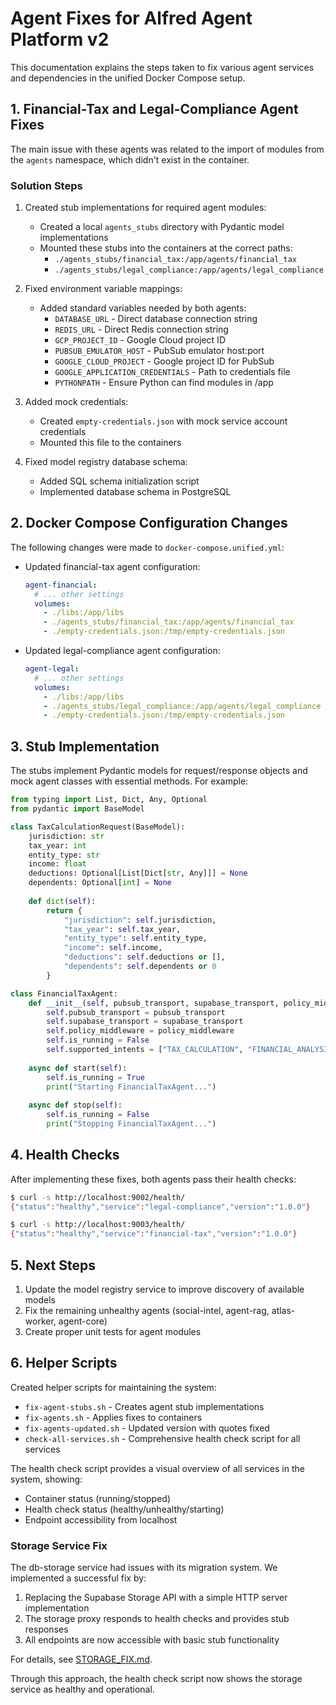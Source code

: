 # Agent Fixes for Alfred Agent Platform v2

This documentation explains the steps taken to fix various agent services and dependencies in the unified Docker Compose setup.

## 1. Financial-Tax and Legal-Compliance Agent Fixes

The main issue with these agents was related to the import of modules from the `agents` namespace, which didn't exist in the container.

### Solution Steps

1. Created stub implementations for required agent modules:
   - Created a local `agents_stubs` directory with Pydantic model implementations
   - Mounted these stubs into the containers at the correct paths:
     - `./agents_stubs/financial_tax:/app/agents/financial_tax`
     - `./agents_stubs/legal_compliance:/app/agents/legal_compliance`

2. Fixed environment variable mappings:
   - Added standard variables needed by both agents:
     - `DATABASE_URL` - Direct database connection string
     - `REDIS_URL` - Direct Redis connection string
     - `GCP_PROJECT_ID` - Google Cloud project ID
     - `PUBSUB_EMULATOR_HOST` - PubSub emulator host:port
     - `GOOGLE_CLOUD_PROJECT` - Google project ID for PubSub
     - `GOOGLE_APPLICATION_CREDENTIALS` - Path to credentials file
     - `PYTHONPATH` - Ensure Python can find modules in /app

3. Added mock credentials:
   - Created `empty-credentials.json` with mock service account credentials
   - Mounted this file to the containers

4. Fixed model registry database schema:
   - Added SQL schema initialization script
   - Implemented database schema in PostgreSQL

## 2. Docker Compose Configuration Changes

The following changes were made to `docker-compose.unified.yml`:

- Updated financial-tax agent configuration:
  ```yaml
  agent-financial:
    # ... other settings
    volumes:
      - ./libs:/app/libs
      - ./agents_stubs/financial_tax:/app/agents/financial_tax
      - ./empty-credentials.json:/tmp/empty-credentials.json
  ```

- Updated legal-compliance agent configuration:
  ```yaml
  agent-legal:
    # ... other settings
    volumes:
      - ./libs:/app/libs
      - ./agents_stubs/legal_compliance:/app/agents/legal_compliance
      - ./empty-credentials.json:/tmp/empty-credentials.json
  ```

## 3. Stub Implementation

The stubs implement Pydantic models for request/response objects and mock agent classes with essential methods. For example:

```python
from typing import List, Dict, Any, Optional
from pydantic import BaseModel

class TaxCalculationRequest(BaseModel):
    jurisdiction: str
    tax_year: int
    entity_type: str
    income: float
    deductions: Optional[List[Dict[str, Any]]] = None
    dependents: Optional[int] = None
    
    def dict(self):
        return {
            "jurisdiction": self.jurisdiction,
            "tax_year": self.tax_year,
            "entity_type": self.entity_type,
            "income": self.income,
            "deductions": self.deductions or [],
            "dependents": self.dependents or 0
        }

class FinancialTaxAgent:
    def __init__(self, pubsub_transport, supabase_transport, policy_middleware):
        self.pubsub_transport = pubsub_transport
        self.supabase_transport = supabase_transport
        self.policy_middleware = policy_middleware
        self.is_running = False
        self.supported_intents = ["TAX_CALCULATION", "FINANCIAL_ANALYSIS", "TAX_COMPLIANCE_CHECK", "RATE_SHEET_LOOKUP"]
        
    async def start(self):
        self.is_running = True
        print("Starting FinancialTaxAgent...")
        
    async def stop(self):
        self.is_running = False
        print("Stopping FinancialTaxAgent...")
```

## 4. Health Checks

After implementing these fixes, both agents pass their health checks:

```bash
$ curl -s http://localhost:9002/health/
{"status":"healthy","service":"legal-compliance","version":"1.0.0"}

$ curl -s http://localhost:9003/health/
{"status":"healthy","service":"financial-tax","version":"1.0.0"}
```

## 5. Next Steps

1. Update the model registry service to improve discovery of available models
2. Fix the remaining unhealthy agents (social-intel, agent-rag, atlas-worker, agent-core)
3. Create proper unit tests for agent modules

## 6. Helper Scripts

Created helper scripts for maintaining the system:

- `fix-agent-stubs.sh` - Creates agent stub implementations
- `fix-agents.sh` - Applies fixes to containers
- `fix-agents-updated.sh` - Updated version with quotes fixed
- `check-all-services.sh` - Comprehensive health check script for all services

The health check script provides a visual overview of all services in the system, showing:
- Container status (running/stopped)
- Health check status (healthy/unhealthy/starting)
- Endpoint accessibility from localhost

### Storage Service Fix

The db-storage service had issues with its migration system. We implemented a successful fix by:

1. Replacing the Supabase Storage API with a simple HTTP server implementation
2. The storage proxy responds to health checks and provides stub responses
3. All endpoints are now accessible with basic stub functionality

For details, see [STORAGE_FIX.md](./STORAGE_FIX.md).

Through this approach, the health check script now shows the storage service as healthy and operational.